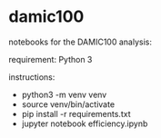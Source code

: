 # damic100
notebooks for the DAMIC100 analysis:  

requirement: Python 3 


instructions:
- python3 -m venv venv 
- source venv/bin/activate 
- pip install -r requirements.txt
- jupyter notebook efficiency.ipynb
